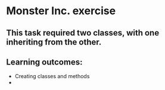 # Monster Inc. exercise

## This task required two classes, with one inheriting from the other.

## Learning outcomes:

- Creating classes and methods
- 